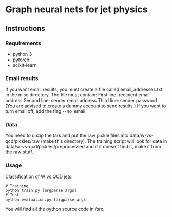 # Graph neural nets for jet physics


## Instructions

### Requirements

- python 3
- pytorch
- scikit-learn

### Email results
If you want email results, you must create a file called email_addresses.txt
in the misc directory. The file must contain:
First line: recipient email address
Second line: sender email address
Third line: sender password
(You are advised to create a dummy account to send results.)
If you want to turn email off, add the flag --no_email.

### Data

You need to unzip the tars and put the raw pickle files into data/w-vs-qcd/pickles/raw (make this directory).
The training script will look for data in  data/w-vs-qcd/pickles/preprocessed and if it doesn't find it, make it from the raw stuff.

### Usage

Classification of W vs QCD jets:

```
# Training
python train.py [argparse args]
# Test
python evaluation.py [argparse args]
```

You will find all the python source code in /src.
